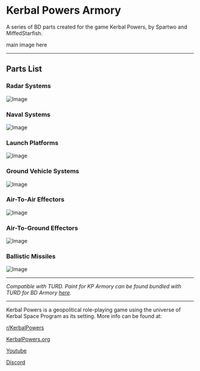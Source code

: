 # Kerbal Powers Armory
A series of BD parts created for the game Kerbal Powers, by Spartwo and MiffedStarfish.

main image here

-------------------------------------------------------
## Parts List

### Radar Systems
![Image](https://wiki.kerbalpowers.org/images/a/a0/KP_Armory_Radars.png)

### Naval Systems
![Image](https://wiki.kerbalpowers.org/images/a/a4/KP_Armory_Naval_Guns.png)

### Launch Platforms
![Image](https://wiki.kerbalpowers.org/images/3/30/KP_Armory_Launchers.png)

### Ground Vehicle Systems
![Image](https://wiki.kerbalpowers.org/images/7/72/KP_Armory_Ground_Turrets.png)
  
### Air-To-Air Effectors
![Image](https://wiki.kerbalpowers.org/images/a/ab/KP_Armory_Air_to_Air.png)

### Air-To-Ground Effectors
![Image](https://wiki.kerbalpowers.org/images/6/66/KP_Armory_Air_to_Ground.png)

### Ballistic Missiles
![Image](https://wiki.kerbalpowers.org/images/6/66/KP_Armory_Ballistic_Missiles.png)

-------------------------------------------------------

*Compatible with TURD. Paint for KP Armory can be found bundled with TURD for BD Armory  [here](https://github.com/Spartwo/TURD-BDArmory).*

-------------------------------------------------------

Kerbal Powers is a geopolitical role-playing game using the universe of Kerbal Space Program as its setting. More info can be found at:

[r/KerbalPowers](https://old.reddit.com/r/KerbalPowers/)

[KerbalPowers.org](https://wiki.kerbalpowers.org/)

[Youtube](https://www.youtube.com/@KerbalPowers)

[Discord](https://discord.gg/ujB29GKx3C)
